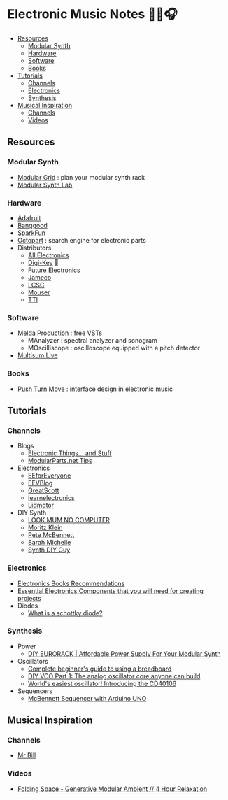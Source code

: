 # Electronic Music Notes 👨‍💻🎧

<!-- toc -->

- [Resources](#resources)
  * [Modular Synth](#modular-synth)
  * [Hardware](#hardware)
  * [Software](#software)
  * [Books](#books)
- [Tutorials](#tutorials)
  * [Channels](#channels)
  * [Electronics](#electronics)
  * [Synthesis](#synthesis)
- [Musical Inspiration](#musical-inspiration)
  * [Channels](#channels-1)
  * [Videos](#videos)

<!-- tocstop -->

## Resources

### Modular Synth

- [Modular Grid](https://www.modulargrid.net/) : plan your modular synth rack
- [Modular Synth Lab](https://modularsynthlab.com/)

### Hardware

- [Adafruit](https://www.adafruit.com/)
- [Banggood](https://www.banggood.com/)
- [SparkFun](https://www.sparkfun.com/)
- [Octopart](https://octopart.com/) : search engine for electronic parts
- Distributors
  - [All Electronics](https://www.allelectronics.com/)
  - [Digi-Key](https://www.digikey.com/) 📌
  - [Future Electronics](https://www.futureelectronics.com/)
  - [Jameco](https://www.jameco.com/)
  - [LCSC](https://www.lcsc.com/)
  - [Mouser](https://www.mouser.com/)
  - [TTI](https://www.tti.com/content/ttiinc/en.html)

### Software

- [Melda Production](https://www.meldaproduction.com/effects/free) : free VSTs
  - MAnalyzer : spectral analyzer and sonogram
  - MOscilliscope : oscilloscope equipped with a pitch detector
- [Multisum Live](https://www.multisim.com/)

### Books

- [Push Turn Move](https://bjooks.com/products/push-turn-move-the-book) : interface design in electronic music

## Tutorials

### Channels

- Blogs
  - [Electronic Things... and Stuff](https://www.davidhaillant.com/)
  - [ModularParts.net Tips](http://www.tips.modularparts.net/?s=)
- Electronics
  - [EEforEveryone](https://www.youtube.com/channel/UC-ZHvtr0YOEQ56iDrjeOLOg)
  - [EEVBlog](https://www.youtube.com/user/EEVblog)
  - [GreatScott](https://www.youtube.com/user/greatscottlab)
  - [learnelectronics](https://www.youtube.com/c/learnelectronics)
  - [Lidmotor](https://www.youtube.com/user/Lidmotor/videos)
- DIY Synth 
  - [LOOK MUM NO COMPUTER](https://www.youtube.com/channel/UCafxR2HWJRmMfSdyZXvZMTw)
  - [Moritz Klein](https://www.youtube.com/c/MoritzKlein0)
  - [Pete McBennett](https://www.youtube.com/channel/UCk4mtz-tZbXdk1Xb0DSd2QQ/videos)
  - [Sarah Michelle](https://www.youtube.com/user/nhusean/videos)
  - [Synth DIY Guy](https://www.youtube.com/channel/UCaTca38SJErVLsfYkrg2R9w)

### Electronics

- [Electronics Books Recommendations](https://www.youtube.com/watch?v=LDIylNOC660)
- [Essential Electronics Components that you will need for creating projects](https://www.youtube.com/watch?v=u4md32GMX28)
- Diodes
  - [What is a schottky diode?](https://www.youtube.com/watch?v=bXEyCf1P0UU)

### Synthesis

- Power
  - [DIY EURORACK | Affordable Power Supply For Your Modular Synth](https://www.youtube.com/watch?v=WKQG_xHybWE)
- Oscillators
  - [Complete beginner's guide to using a breadboard](https://www.youtube.com/watch?v=XpMZoR3fgd0)
  - [DIY VCO Part 1: The analog oscillator core anyone can build](https://www.youtube.com/watch?v=QBatvo8bCa4)
  - [World's easiest oscillator! Introducing the CD40106](https://www.youtube.com/watch?v=P4SwaI09Zxc)
- Sequencers
  - [McBennett Sequencer with Arduino UNO](https://www.youtube.com/watch?v=8zP8_2Gjr9Q)

## Musical Inspiration

### Channels

- [Mr Bill](https://www.youtube.com/c/MrBillsTunes)

### Videos

- [Folding Space - Generative Modular Ambient // 4 Hour Relaxation](https://www.youtube.com/watch?v=6JeZR13dLLI)
